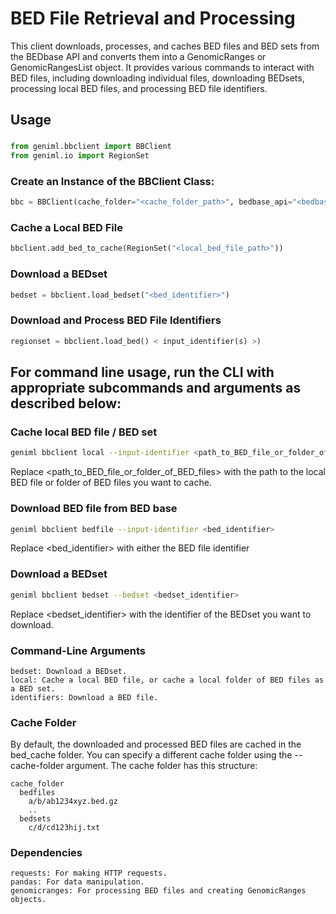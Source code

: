 # BED File Retrieval and Processing

This client downloads, processes, and caches BED files and BED sets from the BEDbase API and converts them into a GenomicRanges or GenomicRangesList object. It provides various commands to interact with BED files, including downloading individual files, downloading BEDsets, processing local BED files, and processing BED file identifiers.

## Usage

###
```python
from geniml.bbclient import BBClient
from geniml.io import RegionSet
```

### Create an Instance of the BBClient Class:

```python
bbc = BBClient(cache_folder="<cache_folder_path>", bedbase_api="<bedbase_api>")
```

### Cache a Local BED File

```python
bbclient.add_bed_to_cache(RegionSet("<local_bed_file_path>"))
```

### Download a BEDset
```python
bedset = bbclient.load_bedset("<bed_identifier>")
```

### Download and Process BED File Identifiers

```python
regionset = bbclient.load_bed() < input_identifier(s) >)
```

## For command line usage, run the CLI with appropriate subcommands and arguments as described below:

### Cache local BED file / BED set

```bash
geniml bbclient local --input-identifier <path_to_BED_file_or_folder_of_BED_files>
```

Replace <path_to_BED_file_or_folder_of_BED_files> with the path to the local BED file or folder of BED files you want to cache.

### Download BED file from BED base

```bash
geniml bbclient bedfile --input-identifier <bed_identifier>
```

Replace <bed_identifier> with either the BED file identifier

### Download a BEDset

```bash
geniml bbclient bedset --bedset <bedset_identifier>
```

Replace <bedset_identifier> with the identifier of the BEDset you want to download.

### Command-Line Arguments

    bedset: Download a BEDset.
    local: Cache a local BED file, or cache a local folder of BED files as a BED set.
    identifiers: Download a BED file.

### Cache Folder

By default, the downloaded and processed BED files are cached in the bed_cache folder. You can specify a different cache folder using the --cache-folder argument.
The cache folder has this structure:
```
cache_folder
  bedfiles
    a/b/ab1234xyz.bed.gz
    ..
  bedsets
    c/d/cd123hij.txt
```


### Dependencies
    requests: For making HTTP requests.
    pandas: For data manipulation.
    genomicranges: For processing BED files and creating GenomicRanges objects.
